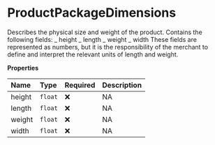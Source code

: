 # ProductPackageDimensions

Describes the physical size and weight of the product. Contains the following fields: _ height _ length _ weight _ width These fields are represented as numbers, but it is the responsibility of the merchant to define and interpret the relevant units of length and weight.

**Properties**

| Name   | Type    | Required | Description |
| :----- | :------ | :------- | :---------- |
| height | `float` | ❌       | NA          |
| length | `float` | ❌       | NA          |
| weight | `float` | ❌       | NA          |
| width  | `float` | ❌       | NA          |

